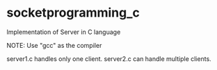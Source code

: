 # socketprogramming_c
Implementation of Server in C language

NOTE: Use "gcc" as the compiler

server1.c handles only one client.
server2.c can handle multiple clients.
